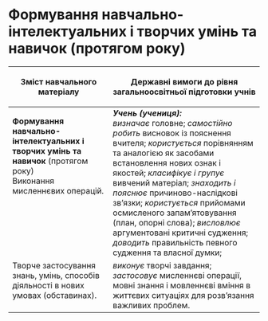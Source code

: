 # Формування навчально-інтелектуальних і творчих умінь та навичок (протягом року) 
<table>
<thead>
  <tr>
    <th width="40%" align="center"><p>Зміст навчального матеріалу</p></td>
    <th width="60%" align="center"><p>Державні вимоги до рівня загальноосвітньої підготовки учнів</p></td>
  </tr>
</thead>
<tbody>
  <tr>
    <td width="40%" style="vertical-align:top !important;">
    <p><b>Формування навчально-інтелектуальних і творчих умінь та навичок</b> (протягом року)<br>
Виконання мисленнєвих операцій.</td>
    <td width="60%" style="vertical-align:top !important;">
<i><b>Учень (учениця):</b></i><br>
<i>визначає</i> головне; <i>самостійно робить</i> висновок із пояснення вчителя; <i>користується</i> порівнянням та аналогією як засобами встановлення нових ознак і якостей; <i>класифікує і групує</i> вивчений матеріал; <i>знаходить і пояснює</i> причиново-наслідкові зв’язки; <i>користується</i> прийомами осмисленого запам’ятовування (план, опорні слова); <i>висловлює</i> аргументовані критичні судження; <i>доводить</i> правильність певного судження та власної думки; <br></td>
  </tr>
  <tr>
    <td width="40%" style="vertical-align:top !important;">
Творче застосування знань, умінь, способів діяльності в нових умовах (обставинах).</td>
    <td width="60%" style="vertical-align:top !important;">
<i>виконує</i> творчі завдання; <i>застосовує</i> мисленнєві операції, мовні знання і мовленнєві вміння в життєвих ситуаціях для розв’язання важливих проблем.</td>
  </tr>
</tbody>
</table>